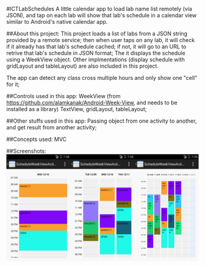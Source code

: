 #ICTLabSchedules
A little calendar app to load lab name list remotely (via JSON), and tap on each lab will show that lab's schedule in a calendar view similar to Android's native calendar app. 


##About this project:
This project loads a list of labs from a JSON string provided by a remote service;
then when user taps on any lab, it will check if it already has that lab's schedule 
cached; if not, it will go to an URL to retrive that lab's schedule in JSON format; 
The it displays the schedule using a WeekView object. Other implmentations (display schedule with gridLayout and tableLayout) are also included in this project. 

The app can detect any class cross multiple hours and only show one "cell" for it;


##Controls used in this app:
WeekView (from https://github.com/alamkanak/Android-Week-View, and needs to be installed as a library)
TextView, gridLayout, tableLayout;

##Other stuffs used in this app:
Passing object from one activity to another, and get result from another activity;

##Concepts used: 
MVC

##Screenshots:
![ScreenShot](/screenshots/mainactivity.png)